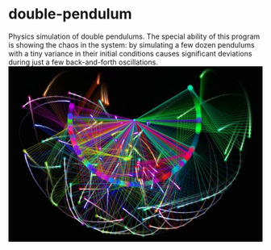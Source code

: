 # double-pendulum

Physics simulation of double pendulums.
The special ability of this program is showing the chaos in the system:
by simulating a few dozen pendulums with a tiny variance in their initial conditions causes significant deviations during just a few back-and-forth oscillations.
![Image](pendulum.jpg)
